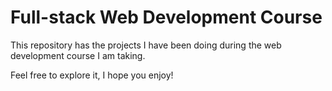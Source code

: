 # Full-stack Web Development Course

This repository has the projects I have been doing during the web development course I am taking. 

Feel free to explore it, I hope you enjoy!

